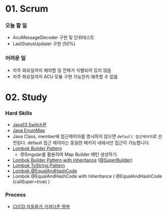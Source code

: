 # 01. Scrum

### 오늘 할 일

- AcuMessageDecoder 구현 및 단위테스트
- LastStatusUpdater 구현 (50%)

### 어려운 일

- 차주 화요일까지 해야할 일 전체가 식별되어 있지 않음
- 차주 화요일까지 ACU 모듈 구현 가능한지 예측할 수 없음

# 02. Study

### Hard Skills

- [Java13 Switch문](https://mkyong.com/java/java-13-switch-expressions/)
- [Java EnumMap](https://www.baeldung.com/java-enum-map)
- Java Class, member에 접근제어자를 명시하지 않으면 `default 접근제어자`로 선언된다. default 접근 제어자는 동일한 패키지 내에서만 접근이 가능합니다.
- [Lombok Builder Pattern](https://projectlombok.org/features/Builder)
    - @Singular를 활용하여 Map Builder 패턴 생성하기.
- [Lombok Builder Pattern with Inheritance](https://www.baeldung.com/lombok-builder-inheritance) ([@SuperBuilder](https://projectlombok.org/features/experimental/SuperBuilder))
- [Lombok ToString Pattern](https://projectlombok.org/features/ToString)
- [Lombok @EqualAndHashCode](https://projectlombok.org/features/EqualsAndHashCode)
- Lombok @EqualAndHashCode with Inheritance ( @EqualAndHashCode (callSuper=true) )

### Process

- [CI/CD 자동화가 가져다준 행복](https://engineering.linecorp.com/ko/blog/ci-cd-automation/)